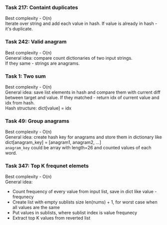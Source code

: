 ### Task 217: Containt duplicates
Best complexity - O(n)<br>
Iterate over string and add each value in hash.
If value is already in hash - it's duplicate.

### Task 242: Valid anagram
Best complexity - O(n)<br>
General idea: compare count dictionaries of two input strings.<br>
If they same - strings are anagrams.

### Task 1: Two sum
Best complexity - O(n)<br>
General idea: save list elements in hash and compare them with current diff between target and value. If they matched - return idx of current value and idx from hash. <br>
Hash structure: dict[value] = idx

### Task 49: Group anagrams
Best complexity - O(n)<br>
General idea: create hash key for anagrams and store them in dictionary like <br>
dict[anagram_key] = [anagram1, anagram2, ...]<br>
`anagram_key` could be array with length=26 and counted values of each word.

### Task 347: Top K frequnet elemets
Best complexity - O(n)<br>
General idea:
* Count frequency of every value from input list, save in dict like value - frequnecy
* Create list with empty sublists size len(nums) + 1, for worst case when all values are the same
* Put values in sublists, where sublist index is value frequnecy
* Extract top K values from reverted list



